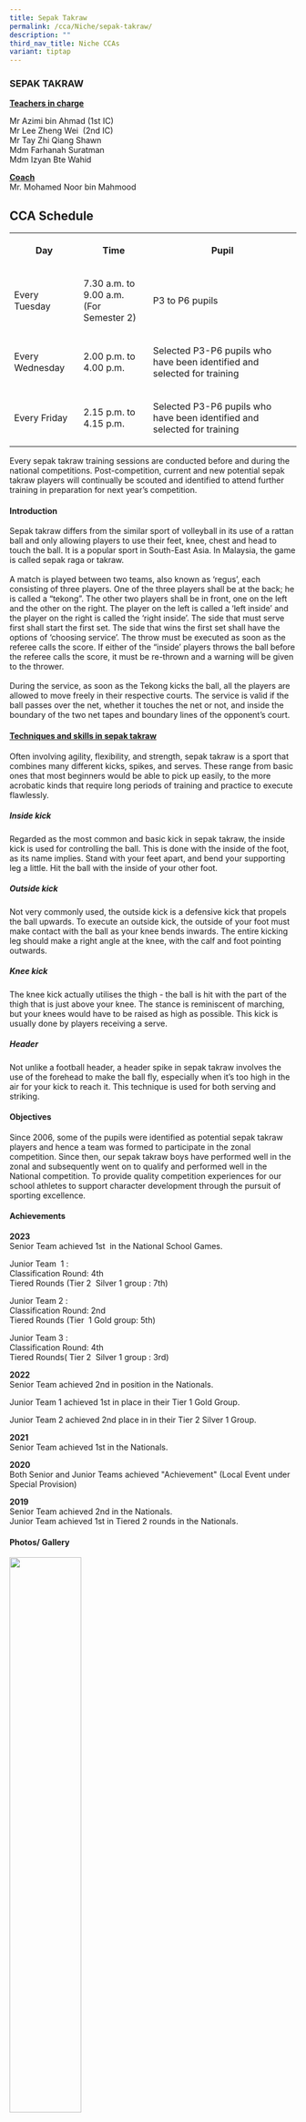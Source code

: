 ```yaml
---
title: Sepak Takraw
permalink: /cca/Niche/sepak-takraw/
description: ""
third_nav_title: Niche CCAs
variant: tiptap
---
```

<h3>SEPAK TAKRAW</h3><p><strong><u>Teachers in charge</u></strong></p><p>Mr Azimi bin Ahmad (1st IC) <br>Mr Lee Zheng Wei &nbsp;(2nd IC) <br>Mr Tay Zhi Qiang Shawn<br>Mdm Farhanah Suratman<br>Mdm Izyan Bte Wahid</p><p><strong><u>Coach </u></strong><br>Mr. Mohamed Noor bin Mahmood</p><h2>CCA Schedule</h2><table><tbody><tr><th rowspan="1" colspan="1"><p>Day</p></th><th rowspan="1" colspan="1"><p>Time</p></th><th rowspan="1" colspan="1"><p>Pupil</p></th></tr><tr><td rowspan="1" colspan="1"><p>Every Tuesday</p></td><td rowspan="1" colspan="1"><p>7.30 a.m. to 9.00 a.m. <br>(For Semester 2)</p></td><td rowspan="1" colspan="1"><p>P3 to P6 pupils</p></td></tr><tr><td rowspan="1" colspan="1"><p>Every Wednesday</p></td><td rowspan="1" colspan="1"><p>2.00 p.m. to 4.00 p.m.</p></td><td rowspan="1" colspan="1"><p>Selected P3-P6 pupils who have been identified and selected for training</p></td></tr><tr><td rowspan="1" colspan="1"><p>Every Friday</p></td><td rowspan="1" colspan="1"><p>2.15 p.m. to 4.15 p.m.</p></td><td rowspan="1" colspan="1"><p>Selected P3-P6 pupils who have been identified and selected for training</p></td></tr></tbody></table><p>Every sepak takraw training sessions are conducted before and during the national competitions. Post-competition, current and new potential sepak takraw players will continually be scouted and identified to attend further training in preparation for next year’s competition.</p><h4>Introduction</h4><p>Sepak takraw differs from the similar sport of volleyball in its use of a rattan ball and only allowing players to use their feet, knee, chest and head to touch the ball. It is a popular sport in South-East Asia. In Malaysia, the game is called sepak raga or takraw.<br><br>A match is played between two teams, also known as ‘regus’, each consisting of three players. One of the three players shall be at the back; he is called a “tekong”. The other two players shall be in front, one on the left and the other on the right. The player on the left is called a ‘left inside’ and the player on the right is called the ‘right inside’. The side that must serve first shall start the first set. The side that wins the first set shall have the options of ‘choosing service’. The throw must be executed as soon as the referee calls the score. If either of the “inside’ players throws the ball before the referee calls the score, it must be re-thrown and a warning will be given to the thrower. <br><br>During the service, as soon as the Tekong kicks the ball, all the players are allowed to move freely in their respective courts. The service is valid if the ball passes over the net, whether it touches the net or not, and inside the boundary of the two net tapes and boundary lines of the opponent’s court.</p><h4><u>Techniques and skills in sepak takraw</u></h4><p>Often involving agility, flexibility, and strength, sepak takraw is a sport that combines many different kicks, spikes, and serves. These range from basic ones that most beginners would be able to pick up easily, to the more acrobatic kinds that require long periods of training and practice to execute flawlessly.</p><h5>Inside kick</h5><p>Regarded as the most common and basic kick in sepak takraw, the inside kick is used for controlling the ball. This is done with the inside of the foot, as its name implies. Stand with your feet apart, and bend your supporting leg a little. Hit the ball with the inside of your other foot.</p><h5>Outside kick</h5><p>Not very commonly used, the outside kick is a defensive kick that propels the ball upwards. To execute an outside kick, the outside of your foot must make contact with the ball as your knee bends inwards. The entire kicking leg should make a right angle at the knee, with the calf and foot pointing outwards.</p><h5>Knee kick</h5><p>The knee kick actually utilises the thigh - the ball is hit with the part of the thigh that is just above your knee. The stance is reminiscent of marching, but your knees would have to be raised as high as possible. This kick is usually done by players receiving a serve.</p><h5>Header</h5><p>Not unlike a football header, a header spike in sepak takraw involves the use of the forehead to make the ball fly, especially when it’s too high in the air for your kick to reach it. This technique is used for both serving and striking.</p><h4>Objectives</h4><p>Since 2006, some of the pupils were identified as potential sepak takraw players and hence a team was formed to participate in the zonal competition. Since then, our sepak takraw boys have performed well in the zonal and subsequently went on to qualify and performed well in the National competition. To provide quality competition experiences for our school athletes to support character development through the pursuit of sporting excellence.</p><h4>Achievements</h4><p><strong>2023</strong><br>Senior Team achieved 1st&nbsp; in the National School Games.</p><p>Junior Team&nbsp; 1 : <br>Classification Round: 4th<br>Tiered Rounds (Tier 2&nbsp; Silver 1 group : 7th)</p><p>Junior Team 2 : <br>Classification Round: 2nd<br>Tiered Rounds (Tier&nbsp; 1 Gold group: 5th)</p><p>Junior Team 3 : <br>Classification Round: 4th <br>Tiered Rounds( Tier 2&nbsp; Silver 1 group : 3rd)</p><p><strong>2022</strong> <br>Senior Team achieved 2nd in position in the Nationals.</p><p>Junior Team 1 achieved 1st in place in their Tier 1 Gold Group.</p><p>Junior Team 2 achieved 2nd place in in their Tier 2 Silver 1 Group.</p><p><strong>2021</strong><br>Senior Team achieved 1st in the Nationals.</p><p><strong>2020</strong><br>Both Senior and Junior Teams achieved "Achievement" (Local Event under Special Provision)</p><p><strong>2019</strong><br>Senior Team achieved 2nd in the Nationals.<br>Junior Team achieved 1st in Tiered 2 rounds in the Nationals.</p><h4><strong>Photos/ Gallery</strong></h4><p></p><div class="isomer-image-wrapper"><img style="width: 50%;" height="auto" width="100%" alt="" src="/images/Sepak_1.jpg"></div><p>The junior players getting ready in action for their match against their opponent.</p><p></p><div class="isomer-image-wrapper"><img style="width: 50%;" height="auto" width="100%" alt="" src="/images/Sepak_2.jpg"></div><p>The junior players listened attentively to the coach during match time.</p><p></p><div class="isomer-image-wrapper"><img style="width: 50%;" height="auto" width="100%" alt="" src="/images/Sepak_3.jpg"></div><p>The junior players in action.</p><p></p><div class="isomer-image-wrapper"><img style="width: 50%;" height="auto" width="100%" alt="" src="/images/Sepak_4.jpg"></div><p>Players warming up at the venue before their match starts.</p><p></p><div class="isomer-image-wrapper"><img style="width: 50%;" height="auto" width="100%" alt="" src="/images/Sepak_5.jpg"></div><p>The senior players during their match.</p><p></p><p></p><p></p><p></p><p></p><p></p><p></p><p></p><p></p><p></p><p></p>